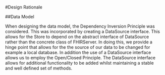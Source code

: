 #Design Rationale

##Data Model

When designing the data model, the Dependency Inversion Principle was considered. This was incorporated by creating a DataSource interface. This allows for the Store to depend on the abstract interface of DataSource rather than the concrete class of FHIRServer. In doing this, we provide a hinge point that allows for the the source of our data to be changed for example a local database.  In addition the use of a DataSource interface allows us to employ the Open/Closed Principle. The DataSource interface allows for additional functionality to be added whilst maintaining a stable and well defined set of methods.

